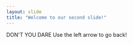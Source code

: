 ```yaml
---
layout: slide
title: "Welcome to our second slide!"
---
```

DON'T YOU DARE
Use the left arrow to go back!
